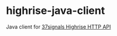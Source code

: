 highrise-java-client
====================

Java client for [37signals Highrise HTTP API](https://github.com/37signals/highrise-api)
